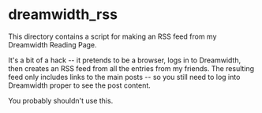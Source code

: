 # dreamwidth_rss

This directory contains a script for making an RSS feed from my Dreamwidth Reading Page.

It's a bit of a hack -- it pretends to be a browser, logs in to Dreamwidth, then creates an RSS feed from all the entries from my friends.
The resulting feed only includes links to the main posts -- so you still need to log into Dreamwidth proper to see the post content.

You probably shouldn't use this.
